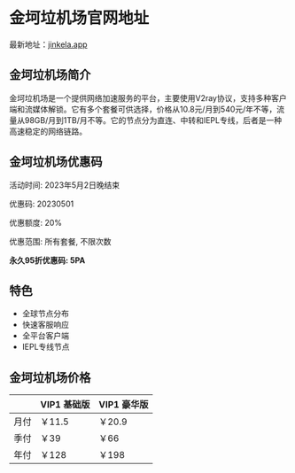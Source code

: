 # 金坷垃机场官网地址

最新地址：[jinkela.app](https://jinkela.app/)

## 金坷垃机场简介

金坷垃机场是一个提供网络加速服务的平台，主要使用V2ray协议，支持多种客户端和流媒体解锁。它有多个套餐可供选择，价格从10.8元/月到540元/年不等，流量从98GB/月到1TB/月不等。它的节点分为直连、中转和IEPL专线，后者是一种高速稳定的网络链路。

## 金坷垃机场优惠码

活动时间: 2023年5月2日晚结束

优惠码: 20230501

优惠额度: 20%

优惠范围: 所有套餐, 不限次数

**永久95折优惠码: 5PA**

## 特色

* 全球节点分布
* 快速客服响应
* 全平台客户端
* IEPL专线节点

## 金坷垃机场价格

||VIP1 基础版|VIP1 豪华版|
|----|----|----|
|月付|￥11.5|￥20.9|
|季付|￥39|￥66|
|年付|￥128|￥198|

